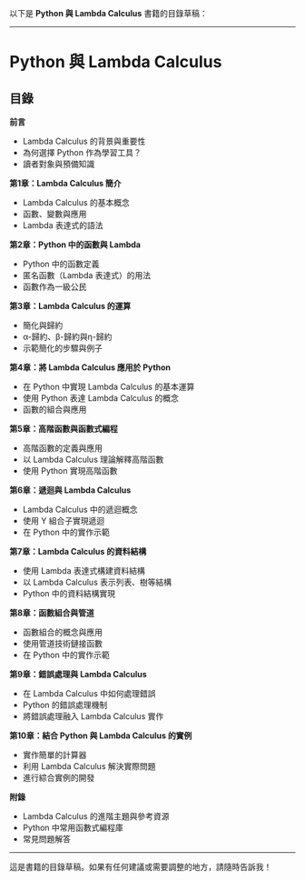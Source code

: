 以下是 **Python 與 Lambda Calculus** 書籍的目錄草稿：

---

# Python 與 Lambda Calculus

## 目錄

**前言**  
   - Lambda Calculus 的背景與重要性  
   - 為何選擇 Python 作為學習工具？  
   - 讀者對象與預備知識  

**第1章：Lambda Calculus 簡介**  
   - Lambda Calculus 的基本概念  
   - 函數、變數與應用  
   - Lambda 表達式的語法  

**第2章：Python 中的函數與 Lambda**  
   - Python 中的函數定義  
   - 匿名函數（Lambda 表達式）的用法  
   - 函數作為一級公民  

**第3章：Lambda Calculus 的運算**  
   - 簡化與歸約  
   - α-歸約、β-歸約與η-歸約  
   - 示範簡化的步驟與例子  

**第4章：將 Lambda Calculus 應用於 Python**  
   - 在 Python 中實現 Lambda Calculus 的基本運算  
   - 使用 Python 表達 Lambda Calculus 的概念  
   - 函數的組合與應用  

**第5章：高階函數與函數式編程**  
   - 高階函數的定義與應用  
   - 以 Lambda Calculus 理論解釋高階函數  
   - 使用 Python 實現高階函數  

**第6章：遞迴與 Lambda Calculus**  
   - Lambda Calculus 中的遞迴概念  
   - 使用 Y 組合子實現遞迴  
   - 在 Python 中的實作示範  

**第7章：Lambda Calculus 的資料結構**  
   - 使用 Lambda 表達式構建資料結構  
   - 以 Lambda Calculus 表示列表、樹等結構  
   - Python 中的資料結構實現  

**第8章：函數組合與管道**  
   - 函數組合的概念與應用  
   - 使用管道技術鏈接函數  
   - 在 Python 中的實作示範  

**第9章：錯誤處理與 Lambda Calculus**  
   - 在 Lambda Calculus 中如何處理錯誤  
   - Python 的錯誤處理機制  
   - 將錯誤處理融入 Lambda Calculus 實作  

**第10章：結合 Python 與 Lambda Calculus 的實例**  
   - 實作簡單的計算器  
   - 利用 Lambda Calculus 解決實際問題  
   - 進行綜合實例的開發  

**附錄**  
   - Lambda Calculus 的進階主題與參考資源  
   - Python 中常用函數式編程庫  
   - 常見問題解答  

---

這是書籍的目錄草稿。如果有任何建議或需要調整的地方，請隨時告訴我！